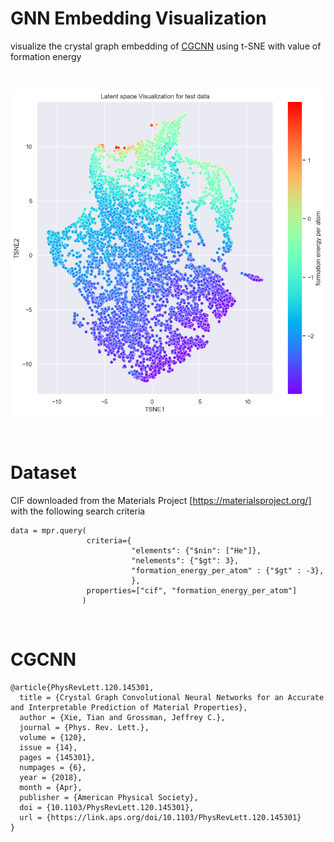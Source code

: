 # GNN Embedding Visualization

visualize the crystal graph embedding of [CGCNN](#CGCNN) using t-SNE with value of formation energy

<br>

![embedding](latent.png)

<br>

# Dataset

CIF downloaded from the Materials Project [https://materialsproject.org/] with the following search criteria

```
data = mpr.query(
                 criteria={
                           "elements": {"$nin": ["He"]},
                           "nelements": {"$gt": 3},
                           "formation_energy_per_atom" : {"$gt" : -3},
                           },
                 properties=["cif", "formation_energy_per_atom"]
                )
```

<br>

# CGCNN
```
@article{PhysRevLett.120.145301,
  title = {Crystal Graph Convolutional Neural Networks for an Accurate and Interpretable Prediction of Material Properties},
  author = {Xie, Tian and Grossman, Jeffrey C.},
  journal = {Phys. Rev. Lett.},
  volume = {120},
  issue = {14},
  pages = {145301},
  numpages = {6},
  year = {2018},
  month = {Apr},
  publisher = {American Physical Society},
  doi = {10.1103/PhysRevLett.120.145301},
  url = {https://link.aps.org/doi/10.1103/PhysRevLett.120.145301}
}
```